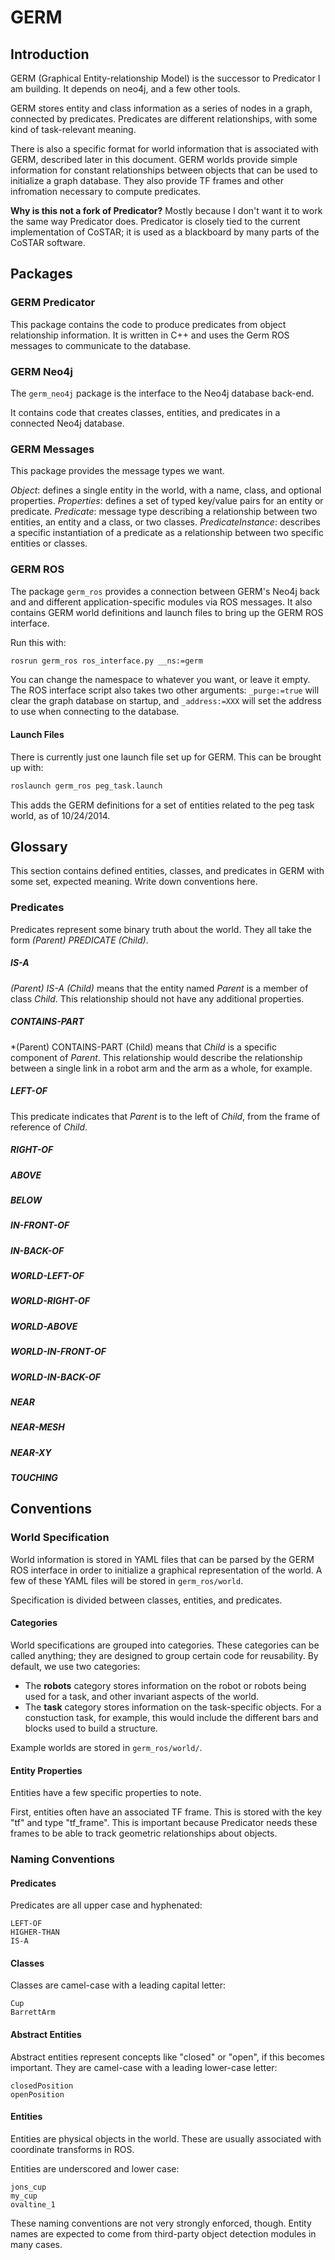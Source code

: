 # GERM

## Introduction

GERM (Graphical Entity-relationship Model) is the successor to Predicator I am building. It depends on neo4j, and a few other tools.

GERM stores entity and class information as a series of nodes in a graph, connected by predicates. Predicates are different relationships, with some kind of task-relevant meaning.

There is also a specific format for world information that is associated with GERM, described later in this document. GERM worlds provide simple information for constant relationships between objects that can be used to initialize a graph database. They also provide TF frames and other infromation necessary to compute predicates.

**Why is this not a fork of Predicator?** Mostly because I don't want it to work the same way Predicator does. Predicator is closely tied to the current implementation of CoSTAR; it is used as a blackboard by many parts of the CoSTAR software.

## Packages

### GERM Predicator

This package contains the code to produce predicates from object relationship information. It is written in C++ and uses the Germ ROS messages to communicate to the database.

### GERM Neo4j

The `germ_neo4j` package is the interface to the Neo4j database back-end.

It contains code that creates classes, entities, and predicates in a connected Neo4j database.

### GERM Messages

This package provides the message types we want.

*Object*: defines a single entity in the world, with a name, class, and optional properties.
*Properties*: defines a set of typed key/value pairs for an entity or predicate.
*Predicate*: message type describing a relationship between two entities, an entity and a class, or two classes.
*PredicateInstance*: describes a specific instantiation of a predicate as a relationship between two specific entities or classes.

### GERM ROS

The package `germ_ros` provides a connection between GERM's Neo4j back and and different application-specific modules via ROS messages. It also contains GERM world definitions and launch files to bring up the GERM ROS interface.

Run this with:

```bash
rosrun germ_ros ros_interface.py __ns:=germ
```

You can change the namespace to whatever you want, or leave it empty. The ROS interface script also takes two other arguments: `_purge:=true` will clear the graph database on startup, and `_address:=XXX` will set the address to use when connecting to the database.

#### Launch Files

There is currently just one launch file set up for GERM. This can be brought up with:

```bash
roslaunch germ_ros peg_task.launch
```

This adds the GERM definitions for a set of entities related to the peg task world, as of 10/24/2014.

## Glossary

This section contains defined entities, classes, and predicates in GERM with some set, expected meaning. Write down conventions here.

### Predicates

Predicates represent some binary truth about the world. They all take the form *(Parent) PREDICATE (Child)*.

##### IS-A

*(Parent) IS-A (Child)* means that the entity named *Parent* is a member of class *Child*. This relationship should not have any additional properties.

##### CONTAINS-PART

*(Parent) CONTAINS-PART (Child) means that *Child* is a specific component of *Parent*. This relationship would describe the relationship between a single link in a robot arm and the arm as a whole, for example.

##### LEFT-OF

This predicate indicates that *Parent* is to the left of *Child*, from the frame of reference of *Child*.

##### RIGHT-OF

##### ABOVE

##### BELOW

##### IN-FRONT-OF

##### IN-BACK-OF

##### WORLD-LEFT-OF

##### WORLD-RIGHT-OF

##### WORLD-ABOVE

##### WORLD-IN-FRONT-OF

##### WORLD-IN-BACK-OF

##### NEAR

##### NEAR-MESH

##### NEAR-XY

##### TOUCHING

## Conventions

### World Specification

World information is stored in YAML files that can be parsed by the GERM ROS interface in order to initialize a graphical representation of the world. A few of these YAML files will be stored in `germ_ros/world`.

Specification is divided between classes, entities, and predicates.

#### Categories

World specifications are grouped into categories. These categories can be called anything; they are designed to group certain code for reusability. By default, we use two categories:

  - The **robots** category stores information on the robot or robots being used for a task, and other invariant aspects of the world.
  - The **task** category stores information on the task-specific objects. For a constuction task, for example, this would include the different bars and blocks used to build a structure.

Example worlds are stored in `germ_ros/world/`.

#### Entity Properties

Entities have a few specific properties to note.

First, entities often have an associated TF frame. This is stored with the key "tf" and type "tf_frame". This is important because Predicator needs these frames to be able to track geometric relationships about objects.

### Naming Conventions

#### Predicates

Predicates are all upper case and hyphenated:

```
LEFT-OF
HIGHER-THAN
IS-A
```

#### Classes

Classes are camel-case with a leading capital letter:

```
Cup
BarrettArm
```

#### Abstract Entities

Abstract entities represent concepts like "closed" or "open", if this becomes important. They are camel-case with a leading lower-case letter:

```
closedPosition
openPosition
```

#### Entities

Entities are physical objects in the world. These are usually associated with coordinate transforms in ROS.

Entities are underscored and lower case:

```
jons_cup
my_cup
ovaltine_1
```

These naming conventions are not very strongly enforced, though. Entity names are expected to come from third-party object detection modules in many cases.


